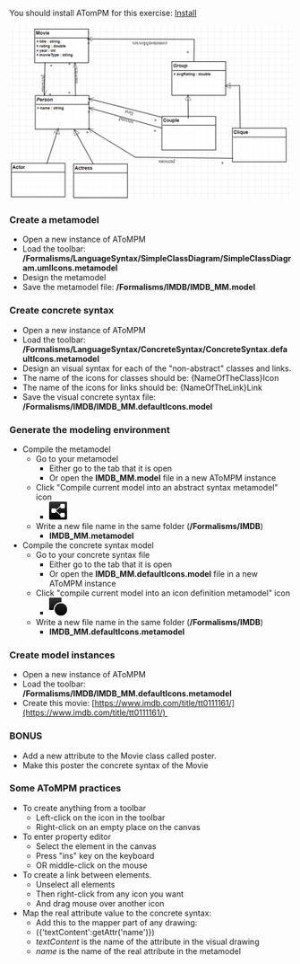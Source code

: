 You should install ATomPM for this exercise: [Install](../AToMPM&#32;Installation.md)

![imdb MM](../images/IMDB-simple-1.png)

### Create a metamodel

*   Open a new instance of AToMPM
*   Load the toolbar: **/Formalisms/__LanguageSyntax__/SimpleClassDiagram/SimpleClassDiagram.umlIcons.metamodel**
*   Design the metamodel
*   Save the metamodel file: **/Formalisms/IMDB/IMDB_MM.model**

### Create concrete syntax

*   Open a new instance of AToMPM
*   Load the toolbar: **/Formalisms/__LanguageSyntax__/ConcreteSyntax/ConcreteSyntax.defaultIcons.metamodel**
*   Design an visual syntax for each of the "non-abstract" classes and links.
*   The name of the icons for classes should be: {NameOfTheClass}Icon
*   The name of the icons for links should be: {NameOfTheLink}Link
*   Save the visual concrete syntax file: **/Formalisms/IMDB/IMDB_MM.defaultIcons.model**

### Generate the modeling environment

*   Compile the metamodel
    *   Go to your metamodel
        *   Either go to the tab that it is open
        *   Or open the **IMDB_MM.model** file in a new AToMPM instance
    *   Click "Compile current model into an abstract syntax metamodel" icon
        *   ![compile MM](../images/compileToASMM.icon.png)
    *   Write a new file name in the same folder (**/Formalisms/IMDB**)
        *   **IMDB_MM.metamodel**
*   Compile the concrete syntax model
    *   Go to your concrete syntax file
        *   Either go to the tab that it is open
        *   Or open the **IMDB_MM.defaultIcons.model** file in a new AToMPM instance
    *   Click "compile current model into an icon definition metamodel" icon
        *   ![compile icon MM](../images/compileToCSMM.icon.png)
    *   Write a new file name in the same folder (**/Formalisms/IMDB**)
        *   **IMDB_MM.defaultIcons.metamodel**

### Create model instances

*   Open a new instance of AToMPM
*   Load the toolbar: **/Formalisms/IMDB/IMDB_MM.defaultIcons.metamodel**
*   Create this movie: [https://www.imdb.com/title/tt0111161/](https://www.imdb.com/title/tt0111161/) 

### BONUS

*   Add a new attribute to the Movie class called poster.
*   Make this poster the concrete syntax of the Movie

### Some AToMPM practices

*   To create anything from a toolbar
    *   Left-click on the icon in the toolbar
    *   Right-click on an empty place on the canvas
*   To enter property editor
    *   Select the element in the canvas
    *   Press "ins" key on the keyboard
    *   OR middle-click on the mouse
*   To create a link between elements.
    *   Unselect all elements
    *   Then right-click from any icon you want
    *   And drag mouse over another icon
*   Map the real attribute value to the concrete syntax:
    *   Add this to the mapper part of any drawing: 
    *   ({'textContent':getAttr('name')})
    *   _textContent_ is the name of the attribute in the visual drawing
    *   _name_ is the name of the real attribute in the metamodel
